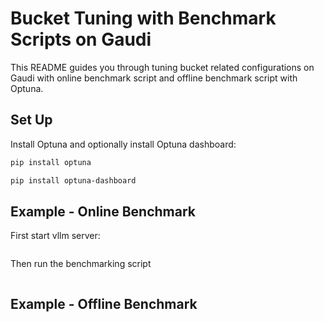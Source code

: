 # Bucket Tuning with Benchmark Scripts on Gaudi

This README guides you through tuning bucket related configurations on Gaudi with online benchmark script and
offline benchmark script with Optuna.

## Set Up

Install Optuna and optionally install Optuna dashboard:

```bash
pip install optuna
```
```bash
pip install optuna-dashboard
```

## Example - Online Benchmark

First start vllm server:

```bash
```

Then run the benchmarking script

```bash
```

## Example - Offline Benchmark

